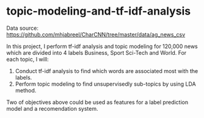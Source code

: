 # topic-modeling-and-tf-idf-analysis

Data source: https://github.com/mhjabreel/CharCNN/tree/master/data/ag_news_csv

In this project, I perform tf-idf analysis and topic modeling for 120,000 news which are divided into 4 labels Business, Sport
Sci-Tech and World. For each topic, I will:
1. Conduct tf-idf analysis to find which words are associated most with the labels.
2. Perform topic modeling to find unsupervisedly sub-topics by using LDA method.

Two of objectives above could be used as features for a label prediction model and a recomendation system.
